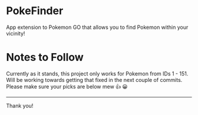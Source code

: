 # PokeFinder
App extension to Pokemon GO that allows you to find Pokemon within your vicinity!

# Notes to Follow

Currently as it stands, this project only works for Pokemon from IDs 1 - 151. Will be working towards getting that fixed in the next couple of commits. Please make sure your picks are below mew :+1: :grinning:

------------------------
Thank you!
